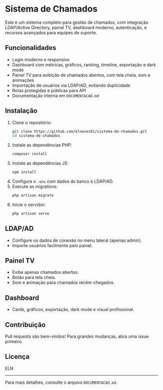 # Sistema de Chamados

Este é um sistema completo para gestão de chamados, com integração LDAP/Active Directory, painel TV, dashboard moderno, autenticação, e recursos avançados para equipes de suporte.

## Funcionalidades
- Login moderno e responsivo
- Dashboard com métricas, gráficos, ranking, timeline, exportação e dark mode
- Painel TV para exibição de chamados abertos, com tela cheia, som e animações
- Importação de usuários via LDAP/AD, evitando duplicidade
- Rotas protegidas e públicas para API
- Documentação interna em `DOCUMENTACAO.md`

## Instalação
1. Clone o repositório:
   ```sh
   git clone https://github.com/elneves81/sistema-de-chamados.git
   cd sistema-de-chamados
   ```
2. Instale as dependências PHP:
   ```sh
   composer install
   ```
3. Instale as dependências JS:
   ```sh
   npm install
   ```
4. Configure o `.env` com dados do banco e LDAP/AD.
5. Execute as migrations:
   ```sh
   php artisan migrate
   ```
6. Inicie o servidor:
   ```sh
   php artisan serve
   ```

## LDAP/AD
- Configure os dados de conexão no menu lateral (apenas admin).
- Importe usuários facilmente pelo painel.

## Painel TV
- Exibe apenas chamados abertos.
- Botão para tela cheia.
- Som e animação para chamados recém-chegados.

## Dashboard
- Cards, gráficos, exportação, dark mode e visual profissional.

## Contribuição
Pull requests são bem-vindos! Para grandes mudanças, abra uma issue primeiro.

## Licença
 ELN

---

Para mais detalhes, consulte o arquivo `DOCUMENTACAO.md`.
